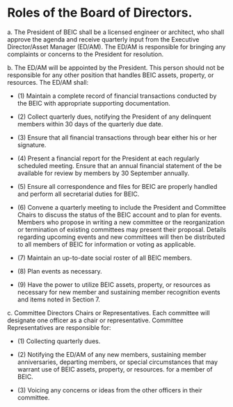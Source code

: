 # Roles of the Board of Directors.

a. The President of BEIC shall be a licensed engineer or architect, who shall approve the agenda and receive quarterly input from the Executive Director/Asset Manager (ED/AM). The ED/AM is responsible for bringing any complaints or concerns to the President for resolution. 

b. The ED/AM will be appointed by the President. This person should not be responsible for any other position that handles BEIC assets, property, or resources. The ED/AM shall: 

  * (1) Maintain a complete record of financial transactions conducted by the BEIC with appropriate supporting documentation.
 
  * (2) Collect quarterly dues, notifying the President of any delinquent members within 30 days of the quarterly due date. 

  * (3) Ensure that all financial transactions through bear either his or her signature. 

  * (4) Present a financial report for the President at each regularly scheduled meeting. Ensure that an annual financial statement of the  be available for review by  members by 30 September annually. 

  * (5) Ensure all correspondence and files for BEIC are properly handled and perform all secretarial duties for BEIC. 

  * (6) Convene a quarterly meeting to include the President and Committee Chairs to discuss the status of the BEIC account and to plan for events. Members who propose in writing a new committee or the reorganization or termination of existing committees may present their proposal.  Details regarding upcoming events and new committees will then be distributed to all members of BEIC for information or voting as applicable.
 
  * (7) Maintain an up-to-date social roster of all BEIC members.
 
  * (8) Plan events as necessary. 

  * (9) Have the power to utilize BEIC assets, property, or resources as necessary for new member and sustaining member recognition events and items noted in Section 7. 

c. Committee Directors Chairs or Representatives. Each committee will designate one officer as a chair or representative. Committee Representatives are responsible for: 

  * (1) Collecting quarterly dues. 

  * (2) Notifying the ED/AM of any new members, sustaining member anniversaries, departing members, or special circumstances that may warrant use of BEIC assets, property, or resources. for a member of BEIC. 

  * (3) Voicing any concerns or ideas from the other officers in their committee. 
